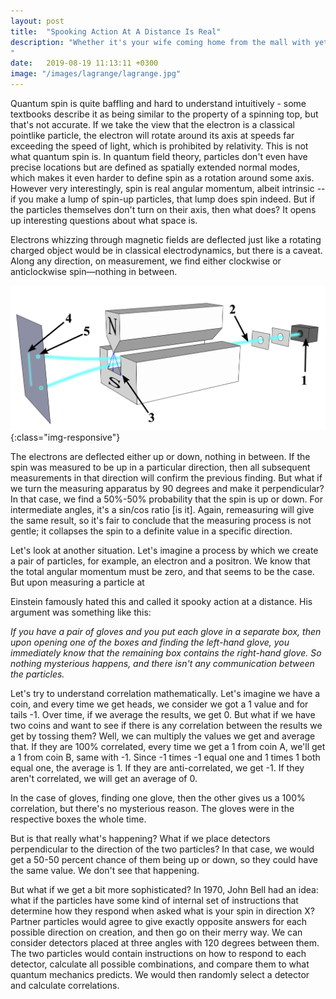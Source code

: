 ```yaml
---
layout: post
title:  "Spooking Action At A Distance Is Real"
description: "Whether it's your wife coming home from the mall with yet another bag that she doesn't need, but she bought it *because it was on sale*, a coworker snapping at you because he had a bad day, or a road rage incident that ended in legal repercussions, human behavior shows no shortage of irrationality and I'm sure you've been left scratching your head on more than one occasion...
"
date:   2019-08-19 11:13:11 +0300
image: "/images/lagrange/lagrange.jpg"
---
```

Quantum spin is quite baffling and hard to understand intuitively - some textbooks describe it as being similar to the property of a spinning top, but that's not accurate. If we take the view that the electron is a classical pointlike particle, the electron will rotate around its axis at speeds far exceeding the speed of light, which is prohibited by relativity. This is not what quantum spin is. In quantum field theory, particles don't even have precise locations but are defined as spatially extended normal modes, which makes it even harder to define spin as a rotation around some axis. However very interestingly, spin is real angular momentum, albeit intrinsic -- if you make a lump of spin-up particles, that lump does spin indeed. But if the particles themselves don't turn on their axis, then what does? It opens up interesting questions about what space is. 

Electrons whizzing through magnetic fields are deflected just like a rotating charged object would be in classical electrodynamics, but there is a caveat. Along any direction, on measurement, we find either clockwise or anticlockwise spin—nothing in between.

![commodus](/images/entanglement/stern.png){:class="img-responsive"}

The electrons are deflected either up or down, nothing in between. If the spin was measured to be up in a particular direction, then all subsequent measurements in that direction will confirm the previous finding. But what if we turn the measuring apparatus by 90 degrees and make it perpendicular? In that case, we find a 50%-50% probability that the spin is up or down. For intermediate angles, it's a sin/cos ratio [is it]. Again, remeasuring will give the same result, so it's fair to conclude that the measuring process is not gentle; it collapses the spin to a definite value in a specific direction.

Let's look at another situation. Let's imagine a process by which we create a pair of particles, for example, an electron and a positron. We know that the total angular momentum must be zero, and that seems to be the case. But upon measuring a particle at 

Einstein famously hated this and called it spooky action at a distance. His argument was something like this:

*If you have a pair of gloves and you put each glove in a separate box, then upon opening one of the boxes and finding the left-hand glove, you immediately know that the remaining box contains the right-hand glove. So nothing mysterious happens, and there isn't any communication between the particles.*

Let's try to understand correlation mathematically. Let's imagine we have a coin, and every time we get heads, we consider we got a 1 value and for tails -1. Over time, if we average the results, we get 0. But what if we have two coins and want to see if there is any correlation between the results we get by tossing them? Well, we can multiply the values we get and average that. If they are 100% correlated, every time we get a 1 from coin A, we'll get a 1 from coin B, same with -1. Since -1 times -1 equal one and 1 times 1 both equal one, the average is 1. If they are anti-correlated, we get -1. If they aren't correlated, we will get an average of 0. 

In the case of gloves, finding one glove, then the other gives us a 100% correlation, but there's no mysterious reason. The gloves were in the respective boxes the whole time. 

But is that really what's happening? What if we place detectors perpendicular to the direction of the two particles? In that case, we would get a 50-50 percent chance of them being up or down, so they could have the same value. We don't see that happening. 

But what if we get a bit more sophisticated? In 1970, John Bell had an idea: what if the particles have some kind of internal set of instructions that determine how they respond when asked what is your spin in direction X? Partner particles would agree to give exactly opposite answers for each possible direction on creation, and then go on their merry way. We can consider detectors placed at three angles with 120 degrees between them. The two particles would contain instructions on how to respond to each detector, calculate all possible combinations, and compare them to what quantum mechanics predicts. We would then randomly select a detector and calculate correlations.
